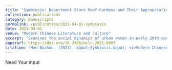 ```yaml
---
title: "Symbiosis: Department Store Roof Gardens and Their Appropriation by Lower-Class Urban Women, 1917-1948"
collection: publications
category: manuscripts
permalink: /publication/2021-04-01-symbiosis
date: 2021-04-01
venue: "Modern Chinese Literature and Culture"
excerpt: "Examines the social dynamics of urban women in early 20th-century Shanghai."
paperurl: https://doi.org/10.3366/mclc.2021.0003
citation: "Men Bozhou. (2021). &quot;Symbiosis.&quot; <i>Modern Chinese Literature and Culture</i> 33(1), 1-33."
---
```


Need Your input